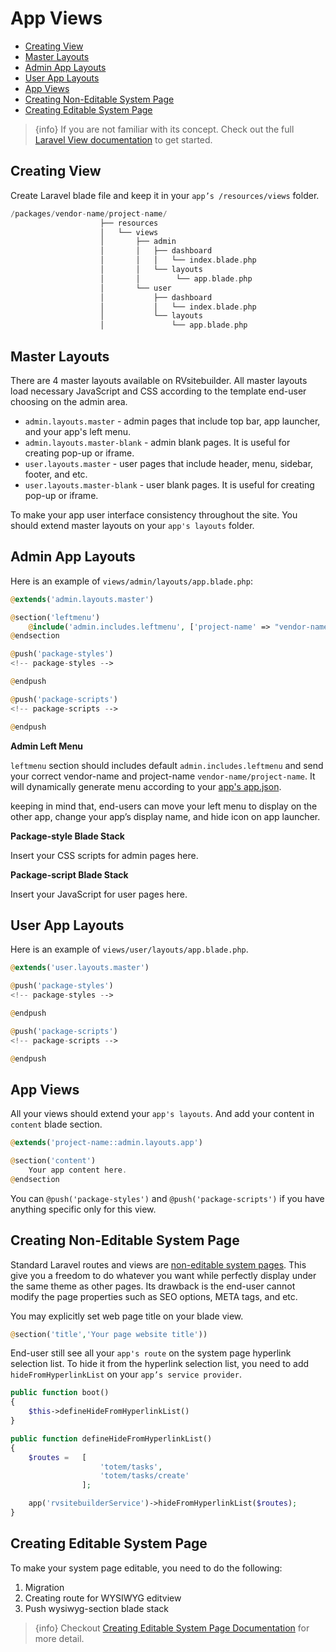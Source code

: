 # App Views

-   [Creating View](#creating-view)
-   [Master Layouts](#master-layouts)
-   [Admin App Layouts](#admin-app-layouts)
-   [User App Layouts](#user-app-layouts)
-   [App Views](#app-views)
-   [Creating Non-Editable System Page](#creating-non-editable-system-page)
-   [Creating Editable System Page](#creating-editable-system-page)

> {info} If you are not familiar with its concept. Check out the full [Laravel View documentation](https://laravel.com/docs/master/views) to get started.

## Creating View

Create Laravel blade file and keep it in your `app’s /resources/views` folder.

```php
/packages/vendor-name/project-name/
                    ├── resources
                    │   └── views
                    │       ├── admin
                    │       │   ├── dashboard
                    │       │   │   └── index.blade.php
                    │       │   └── layouts
                    │       │        └── app.blade.php
                    │       └── user
                    │           ├── dashboard
                    │           │   └── index.blade.php
                    │           └── layouts
                    │               └── app.blade.php
```

## Master Layouts

There are 4 master layouts available on RVsitebuilder. All master layouts load necessary JavaScript and CSS according to the template end-user choosing on the admin area.

-   `admin.layouts.master` - admin pages that include top bar, app launcher, and your app's left menu.
-   `admin.layouts.master-blank` - admin blank pages. It is useful for creating pop-up or iframe.
-   `user.layouts.master` - user pages that include header, menu, sidebar, footer, and etc.
-   `user.layouts.master-blank` - user blank pages. It is useful for creating pop-up or iframe.

To make your app user interface consistency throughout the site. You should extend master layouts on your `app's layouts` folder.

## Admin App Layouts

Here is an example of `views/admin/layouts/app.blade.php`:

```php
@extends('admin.layouts.master')

@section('leftmenu')
	@include('admin.includes.leftmenu', ['project-name' => "vendor-name/project-name"])
@endsection

@push('package-styles')
<!-- package-styles -->

@endpush

@push('package-scripts')
<!-- package-scripts -->

@endpush
```

**Admin Left Menu**

`leftmenu` section should includes default `admin.includes.leftmenu` and send your correct vendor-name and project-name `vendor-name/project-name`. It will dynamically generate menu according to your [app's app.json](app-configuration-app-json.md).

keeping in mind that, end-users can move your left menu to display on the other app, change your app’s display name, and hide icon on app launcher.

**Package-style Blade Stack**

Insert your CSS scripts for admin pages here.

**Package-script Blade Stack**

Insert your JavaScript for user pages here.

## User App Layouts

Here is an example of `views/user/layouts/app.blade.php`.

```php
@extends('user.layouts.master')

@push('package-styles')
<!-- package-styles -->

@endpush

@push('package-scripts')
<!-- package-scripts -->

@endpush
```

## App Views

All your views should extend your `app's layouts`. And add your content in `content` blade section.

```php
@extends('project-name::admin.layouts.app')

@section('content')
    Your app content here.
@endsection
```

You can `@push('package-styles')` and `@push('package-scripts')` if you have anything specific only for this view.

## Creating Non-Editable System Page

Standard Laravel routes and views are [non-editable system pages](page-type.md). This give you a freedom to do whatever you want while perfectly display under the same theme as other pages. Its drawback is the end-user cannot modify the page properties such as SEO options, META tags, and etc.

You may explicitly set web page title on your blade view.

```php
@section('title','Your page website title'))
```

End-user still see all your `app's route` on the system page hyperlink selection list. To hide it from the hyperlink selection list, you need to add `hideFromHyperlinkList` on your `app’s service provider`.

```php
public function boot()
{
    $this->defineHideFromHyperlinkList()
}

public function defineHideFromHyperlinkList()
{
    $routes =   [
                    'totem/tasks',
                    'totem/tasks/create'
                ];

    app('rvsitebuilderService')->hideFromHyperlinkList($routes);
}
```

## Creating Editable System Page

To make your system page editable, you need to do the following:

1. Migration
2. Creating route for WYSIWYG editview
3. Push wysiwyg-section blade stack

> {info} Checkout [Creating Editable System Page Documentation](creating-editable-system-page.md) for more detail.
